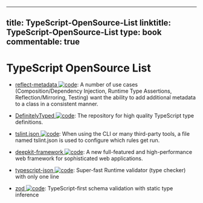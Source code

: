 
---
title: TypeScript-OpenSource-List
linktitle: TypeScript-OpenSource-List
type: book
commentable: true
---

# TypeScript OpenSource List

- [reflect-metadata ![code](https://martrix-usa.oss-accelerate.aliyuncs.com/logo/code.svg)](https://www.npmjs.com/package/reflect-metadata): A number of use cases (Composition/Dependency Injection, Runtime Type Assertions, Reflection/Mirroring, Testing) want the ability to add additional metadata to a class in a consistent manner.

- [DefinitelyTyped ![code](https://martrix-usa.oss-accelerate.aliyuncs.com/logo/code.svg)](https://github.com/DefinitelyTyped/DefinitelyTyped): The repository for high quality TypeScript type definitions.

- [tslint.json ![code](https://martrix-usa.oss-accelerate.aliyuncs.com/logo/code.svg)](https://palantir.github.io/tslint/usage/tslint-json/): When using the CLI or many third-party tools, a file named tslint.json is used to configure which rules get run.

- [deepkit-framework ![code](https://martrix-usa.oss-accelerate.aliyuncs.com/logo/code.svg)](https://github.com/deepkit/deepkit-framework): A new full-featured and high-performance web framework for sophisticated web applications.

- [typescript-json ![code](https://martrix-usa.oss-accelerate.aliyuncs.com/logo/code.svg)](https://github.com/samchon/typescript-json): Super-fast Runtime validator (type checker) with only one line

- [zod ![code](https://martrix-usa.oss-accelerate.aliyuncs.com/logo/code.svg)](https://github.com/colinhacks/zod): TypeScript-first schema validation with static type inference

    
